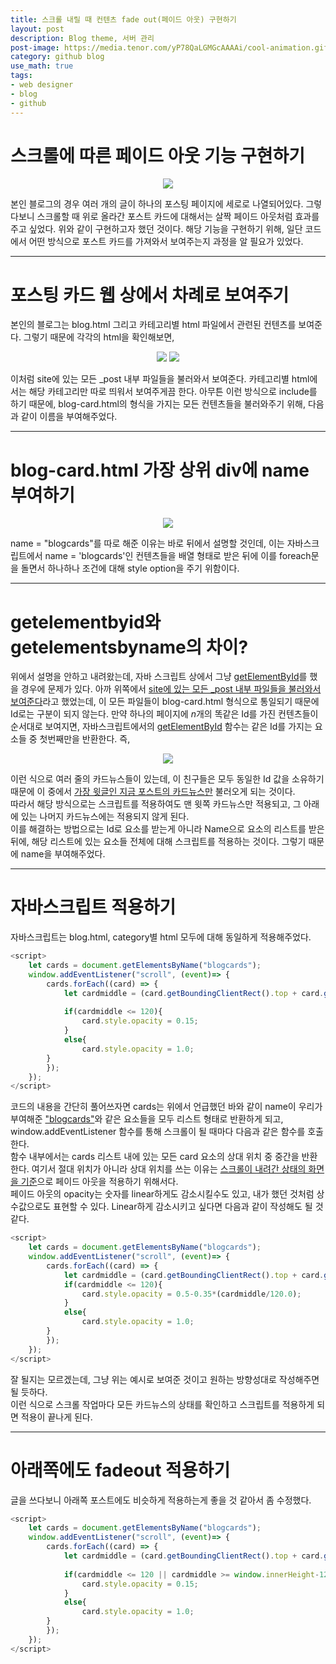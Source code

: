 ```yaml
---
title: 스크롤 내릴 때 컨텐츠 fade out(페이드 아웃) 구현하기
layout: post
description: Blog theme, 서버 관리
post-image: https://media.tenor.com/yP78QaLGMGcAAAAi/cool-animation.gif
category: github blog
use_math: true
tags:
- web designer
- blog
- github
---
```


# 스크롤에 따른 페이드 아웃 기능 구현하기
<p align="center">
    <img src="https://user-images.githubusercontent.com/79881119/209129598-faa17942-0ee2-4a2e-bf0f-080f7d9e6a33.gif"/>
</p>

본인 블로그의 경우 여러 개의 글이 하나의 포스팅 페이지에 세로로 나열되어있다. 그렇다보니 스크롤할 때 위로 올라간 포스트 카드에 대해서는 살짝 페이드 아웃처럼 효과를 주고 싶었다. 위와 같이 구현하고자 했던 것이다. 해당 기능을 구현하기 위해, 일단 코드에서 어떤 방식으로 포스트 카드를 가져와서 보여주는지 과정을 알 필요가 있었다.

---

# 포스팅 카드 웹 상에서 차례로 보여주기
본인의 블로그는 blog.html 그리고 카테고리별 html 파일에서 관련된 컨텐츠를 보여준다. 그렇기 때문에 각각의 html을 확인해보면,
<p align="center">
    <img src="https://user-images.githubusercontent.com/79881119/209129610-8e901b1b-ceaf-4d10-822d-be588022ee45.png"/>
    <img src="https://user-images.githubusercontent.com/79881119/209129612-eb64e5f6-432a-4466-af77-6718a895d996.png"/>
</p>
이처럼 site에 있는 모든 _post 내부 파일들을 불러와서 보여준다. 카테고리별 html에서는 해당 카테고리만 따로 띄워서 보여주게끔 한다. 아무튼 이런 방식으로 include를 하기 때문에, blog-card.html의 형식을 가지는 모든 컨텐츠들을 불러와주기 위해, 다음과 같이 이름을 부여해주었다.

---

# blog-card.html 가장 상위 div에 name 부여하기
<p align="center">
    <img src="https://user-images.githubusercontent.com/79881119/209129614-9120c132-f119-4ab9-a24e-ebb1a7e2bcb6.png"/>
</p>

name = "blogcards"를 따로 해준 이유는 바로 뒤에서 설명할 것인데, 이는 자바스크립트에서 name = 'blogcards'인 컨텐츠들을 배열 형태로 받은 뒤에 이를 foreach문을 돌면서 하나하나 조건에 대해 style option을 주기 위함이다.

---

# getelementbyid와 getelementsbyname의 차이?
위에서 설명을 안하고 내려왔는데, 자바 스크립트 상에서 그냥 <U>getElementById</U>를 했을 경우에 문제가 있다. 아까 위쪽에서 <U>site에 있는 모든 _post 내부 파일들을 불러와서 보여준다</U>라고 했었는데, 이 모든 파일들이 blog-card.html 형식으로 통일되기 때문에 Id로는 구분이 되지 않는다. 만약 하나의 페이지에 $n$개의 똑같은 Id를 가진 컨텐츠들이 순서대로 보여지면, 자바스크립트에서의 <U>getElementById</U> 함수는 같은 Id를 가지는 요소들 중 첫번째만을 반환한다. 즉,

<p align="center">
    <img src="https://user-images.githubusercontent.com/79881119/209129617-ba3e1045-3ec8-4a12-b4e0-f989fa40b2ca.png"/>
</p>

이런 식으로 여러 줄의 카드뉴스들이 있는데, 이 친구들은 모두 동일한 Id 값을 소유하기 때문에 이 중에서 <U>가장 윗글인 지금 포스트의 카드뉴스만</U> 불러오게 되는 것이다.   
따라서 해당 방식으로는 스크립트를 적용하여도 맨 윗쪽 카드뉴스만 적용되고, 그 아래에 있는 나머지 카드뉴스에는 적용되지 않게 된다.   
이를 해결하는 방법으로는 Id로 요소를 받는게 아니라 Name으로 요소의 리스트를 받은 뒤에, 해당 리스트에 있는 요소들 전체에 대해 스크립트를 적용하는 것이다. 그렇기 때문에 name을 부여해주었다.

---

# 자바스크립트 적용하기
자바스크립트는 blog.html, category별 html 모두에 대해 동일하게 적용해주었다.
```javascript
<script>
    let cards = document.getElementsByName("blogcards");
    window.addEventListener("scroll", (event)=> {
        cards.forEach((card) => {
            let cardmiddle = (card.getBoundingClientRect().top + card.getBoundingClientRect().bottom)/2.0;
            
            if(cardmiddle <= 120){
                card.style.opacity = 0.15;
            }
            else{
                card.style.opacity = 1.0;
        }
        });
    });
</script>
```
코드의 내용을 간단히 풀어쓰자면 cards는 위에서 언급했던 바와 같이 name이 우리가 부여해준 <U>"blogcards"</U>와 같은 요소들을 모두 리스트 형태로 반환하게 되고, window.addEventListener 함수를 통해 스크롤이 될 때마다 다음과 같은 함수를 호출한다.   
함수 내부에서는 cards 리스트 내에 있는 모든 card 요소의 상대 위치 중 중간을 반환한다. 여기서 절대 위치가 아니라 상대 위치를 쓰는 이유는 <U>스크롤이 내려간 상태의 화면을 기준</U>으로 페이드 아웃을 적용하기 위해서다.   
페이드 아웃의 opacity는 숫자를 linear하게도 감소시킬수도 있고, 내가 했던 것처럼 상수값으로도 표현할 수 있다. Linear하게 감소시키고 싶다면 다음과 같이 작성해도 될 것 같다.
```javascript
<script>
    let cards = document.getElementsByName("blogcards");
    window.addEventListener("scroll", (event)=> {
        cards.forEach((card) => {
            let cardmiddle = (card.getBoundingClientRect().top + card.getBoundingClientRect().bottom)/2.0;
            if(cardmiddle <= 120){
                card.style.opacity = 0.5-0.35*(cardmiddle/120.0);
            }
            else{
                card.style.opacity = 1.0;
        }
        });
    });
</script>
```
잘 될지는 모르겠는데, 그냥 위는 예시로 보여준 것이고 원하는 방향성대로 작성해주면 될 듯하다.   
이런 식으로 스크롤 작업마다 모든 카드뉴스의 상태를 확인하고 스크립트를 적용하게 되면 적용이 끝나게 된다.

---

# 아래쪽에도 fadeout 적용하기
글을 쓰다보니 아래쪽 포스트에도 비슷하게 적용하는게 좋을 것 같아서 좀 수정했다.
```javascript
<script>
    let cards = document.getElementsByName("blogcards");
    window.addEventListener("scroll", (event)=> {
        cards.forEach((card) => {
            let cardmiddle = (card.getBoundingClientRect().top + card.getBoundingClientRect().bottom)/2.0;
            
            if(cardmiddle <= 120 || cardmiddle >= window.innerHeight-120){
                card.style.opacity = 0.15;
            }
            else{
                card.style.opacity = 1.0;
        }
        });
    });
</script>
```